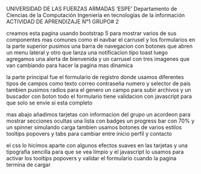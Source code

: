 UNIVERSIDAD DE LAS FUERZAS ARMADAS ‘ESPE’
Departamento de Ciencias de la Computación
Ingeniería en tecnologías de la información
      ACTIVIDAD DE APRENDIZAJE N°1
              GRUPO# 2

creamos esta pagina usando bootstrap 5 para mostrar varios de sus componentes mas comunes como el navbar el carrusel y los formularios 
en la parte superior pusimos una barra de navegacion con botones que abren un menu lateral y otro que lanza una notificacion 
tipo toast luego agregamos una alerta de bienvenida y un carrusel con tres imagenes que van cambiando para hacer la pagina mas dinamica

la parte principal fue el formulario de registro donde usamos diferentes tipos de campos como texto correo contraseña 
numero y selector de pais tambien pusimos radios para el genero un campo para subir archivos y un buscador con boton todo el formulario 
tiene validacion con javascript para que solo se envie si esta completo

mas abajo añadimos tarjetas con informacion del grupo un acordeon para mostrar secciones ocultas una lista con 
badges un progress bar con 70% y un spinner simulando carga tambien usamos botones de varios estilos 
tooltips popovers y tabs para cambiar entre inicio perfil y contacto

el css lo hicimos aparte con algunos efectos suaves en las tarjetas y una tipografia 
sencilla para que se vea limpio y el javascript lo usamos para activar los tooltips popovers y validar el formulario 
cuando la pagina termina de cargar

